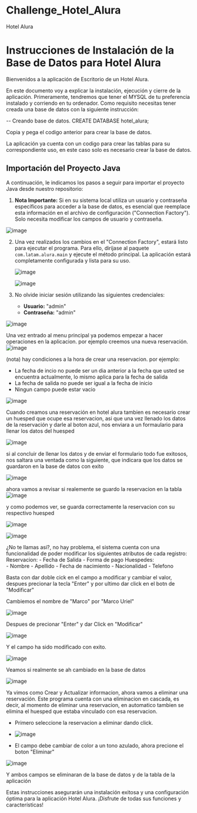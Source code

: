 # Challenge_Hotel_Alura
Hotel Alura 
# Instrucciones de Instalación de la Base de Datos para Hotel Alura

Bienvenidos a la aplicación de Escritorio de un Hotel Alura.

En este documento voy a explicar la instalación, ejecución y cierre de la aplicación.
Primeramente, tendremos que tener el MYSQL de tu preferencia instalado y corriendo en tu ordenador.
Como requisito necesitas tener creada una base de datos con la siguiente instrucción:

-- Creando base de datos.
CREATE DATABASE hotel_alura; 

Copia y pega el codigo anterior para crear la base de datos.

La aplicación ya cuenta con un codigo para crear las tablas para su correspondiente uso, en este caso solo es necesario crear la base de datos.

## Importación del Proyecto Java

A continuación, le indicamos los pasos a seguir para importar el proyecto Java desde nuestro repositorio:

1. **Nota Importante:** Si en su sistema local utiliza un usuario y contraseña específicos para acceder a la base de datos, es esencial que reemplace esta información en el archivo de configuración ("Connection Factory"). Solo necesita modificar los campos de usuario y contraseña.

![image](https://github.com/CLP7432/Challenge_Adrian_hotelalura/assets/121730557/36496573-ddd4-43c4-9088-42c539fca8ef)


2. Una vez realizados los cambios en el "Connection Factory", estará listo para ejecutar el programa. Para ello, diríjase al paquete `com.latam.alura.main` y ejecute el método principal. La aplicación estará completamente configurada y lista para su uso.

   ![image](https://github.com/CLP7432/Challenge_Hotel_Alura/assets/121730557/b3fc7074-341f-415b-8380-a06d757696d6)



   ![image](https://github.com/CLP7432/Challenge_Adrian_hotelalura/assets/121730557/1fe46040-3556-434c-9053-c37741d1bc2a)


4. No olvide iniciar sesión utilizando las siguientes credenciales:
   - **Usuario:** "admin"
   - **Contraseña:** "admin"
  
![image](https://github.com/CLP7432/Challenge_Adrian_hotelalura/assets/121730557/4294e383-0248-420b-9b1d-d36b300d3105)


Una vez entrado al menu principal ya podemos empezar a hacer operaciones en la aplicacion. por ejemplo creemos una nueva reservación.
![image](https://github.com/CLP7432/Challenge_Adrian_hotelalura/assets/121730557/d269c096-9484-432c-b813-2ffb40b92d2b)


(nota) hay condiciones a la hora de crear una reservacion. por ejemplo:
   -   La fecha de incio no puede ser un dia anterior a la fecha que usted se encuentra actualmente, lo mismo aplica para la fecha de salida
   -   La fecha de salida no puede ser igual a la fecha de inicio
   -   Ningun campo puede estar vacio

![image](https://github.com/CLP7432/Challenge_Adrian_hotelalura/assets/121730557/a91486e1-07cb-4680-a09c-cbc0251ac715)


Cuando creamos una reservación en hotel alura tambien es necesario crear un huesped que ocupe esa reservacion, asi que una vez llenado los datos de la reservación y darle al boton azul, nos 
enviara a un formaulario para llenar los datos del huesped

![image](https://github.com/CLP7432/Challenge_Adrian_hotelalura/assets/121730557/05b737f8-a79e-4726-ac69-4348e7699610)

si al concluir de llenar los datos y de enviar el formulario todo fue exitosos, nos saltara una ventada como la siguiente, que indicara que los datos se guardaron en la base de datos con exito

![image](https://github.com/CLP7432/Challenge_Adrian_hotelalura/assets/121730557/95e87156-a5bb-4c2d-a3aa-989c4fc84629)

ahora vamos a revisar si realemente se guardo la reservacion en la tabla
![image](https://github.com/CLP7432/Challenge_Adrian_hotelalura/assets/121730557/4e63d4c5-4c5f-4125-9bc6-1509952840cc)

y como podemos ver, se guarda correctamente la reservacion con su respectivo huesped

![image](https://github.com/CLP7432/Challenge_Adrian_hotelalura/assets/121730557/66b49138-5591-4249-b5d1-1e585f954eb1)

![image](https://github.com/CLP7432/Challenge_Adrian_hotelalura/assets/121730557/4686ab7e-4754-47d5-b1f4-20627e485ee1)


¿No te llamas asi?, no hay problema, el sistema cuenta con una funcionalidad de poder modificar los siguientes atributos de cada registro:
   Reservacion:
      -  Fecha de Salida
      -   Forma de pago
   Huespedes:  
      -   Nombre
      -   Apellido
      -   Fecha de nacimiento
      -   Nacionalidad
      -   Telefono

   Basta con dar doble cick en el campo a modificar y cambiar el valor, despues precionar la tecla "Enter" y por ultimo dar click en el botn de "Modificar"

   Cambiemos el nombre de "Marco" por "Marco Uriel"

  ![image](https://github.com/CLP7432/Challenge_Hotel_Alura/assets/121730557/ddf0bbb6-bc76-4eff-b8a1-333053e18097) 


   Despues de precionar "Enter" y dar Click en "Modificar"
   
   ![image](https://github.com/CLP7432/Challenge_Adrian_hotelalura/assets/121730557/63a63085-5563-43bf-a056-860d07830027)

   Y el campo ha sido modificado con exito.
   
   ![image](https://github.com/CLP7432/Challenge_Hotel_Alura/assets/121730557/169f73fa-3854-4d2d-b99f-54098858cf3a) 

   
   Veamos si realmente se ah cambiado en la base de datos

   ![image](https://github.com/CLP7432/Challenge_Adrian_hotelalura/assets/121730557/60e3081d-7841-4b68-8b1d-8758d0976965)

   


   Ya vimos como Crear y Actualizar informacion, ahora vamos a eliminar una reservación. Este programa cuenta con una eliminacion en cascada,
   es decir, al momento de eliminar una reservacion, en automatico tambien se elimina el huesped que estaba vinculado con esa reservacion. 

   -   Primero seleccione la reservacion a eliminar dando click.
   -   
      ![image](https://github.com/CLP7432/Challenge_Adrian_hotelalura/assets/121730557/8f2b0d47-8565-42db-a0bb-f675e6f7c0bc)
   
   -   El campo debe cambiar de color a un tono azulado, ahora precione el boton "Eliminar"
     
   ![image](https://github.com/CLP7432/Challenge_Adrian_hotelalura/assets/121730557/ce64b169-1242-4a4b-b746-3796929e2689)

   Y ambos campos se eliminaran de la base de datos y de la tabla de la aplicación


     
      

   


Estas instrucciones asegurarán una instalación exitosa y una configuración óptima para la aplicación Hotel Alura. ¡Disfrute de todas sus funciones y características!
